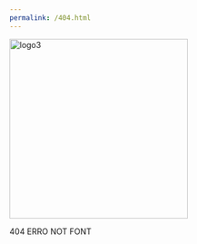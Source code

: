 ```yaml
---
permalink: /404.html
---
```

<img width="314" height="317" alt="logo3" src="https://github.com/user-attachments/assets/fcfb85c8-2908-43a0-b5a7-3277da419164" />

404 ERRO 
NOT FONT

